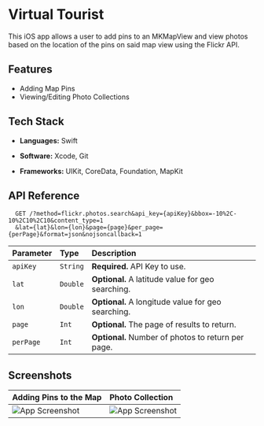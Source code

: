 # Virtual Tourist

This iOS app allows a user to add pins to an MKMapView and view photos based on the location of the pins on said map view using the Flickr API.

## Features

- Adding Map Pins
- Viewing/Editing Photo Collections

## Tech Stack

- **Languages:** Swift

- **Software:** Xcode, Git

- **Frameworks:** UIKit, CoreData, Foundation, MapKit

## API Reference

```http
  GET /?method=flickr.photos.search&api_key={apiKey}&bbox=-10%2C-10%2C10%2C10&content_type=1
  &lat={lat}&lon={lon}&page={page}&per_page={perPage}&format=json&nojsoncallback=1
```

| Parameter | Type     | Description                                        |
| :-------- | :------- | :------------------------------------------------- |
| `apiKey`  | `String` | **Required.** API Key to use.                      |
| `lat`     | `Double` | **Optional.** A latitude value for geo searching.  |
| `lon`     | `Double` | **Optional.** A longitude value for geo searching. |
| `page`    | `Int`    | **Optional.** The page of results to return.       |
| `perPage` | `Int`    | **Optional.** Number of photos to return per page. |

## Screenshots

| Adding Pins to the Map | Photo Collection |
| :----------------- | :----------------- |
| ![App Screenshot](https://live.staticflickr.com/65535/52493701651_f51fe4f262_w.jpg) | ![App Screenshot](https://live.staticflickr.com/65535/52493218697_918d9edc5f_w.jpg)|
